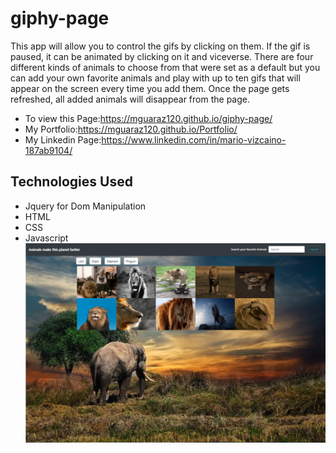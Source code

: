# giphy-page

This app will allow you to control the gifs by clicking on them. If the gif is paused,
it can be animated by clicking on it and viceverse.
There are four different kinds of animals to choose from that were set as a default but you can add your
own favorite animals and play with up to ten gifs that will appear on the screen every time you add them.
Once the page gets refreshed, all added animals will disappear from the page.

- To view this Page:https://mguaraz120.github.io/giphy-page/
- My Portfolio:https://mguaraz120.github.io/Portfolio/
- My Linkedin Page:https://www.linkedin.com/in/mario-vizcaino-187ab9104/

## Technologies Used

- Jquery for Dom Manipulation
- HTML
- CSS
- Javascript
  ![Image description](assets/images/screenshot.PNG)
